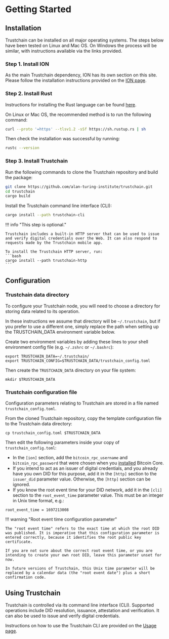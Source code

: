 # Getting Started

## Installation

Trustchain can be installed on all major operating systems. The steps below have been tested on Linux and Mac OS. On Windows the process will be similar, with instructions available via the links provided.

### Step 1. Install ION

As the main Trustchain dependency, ION has its own section on this site. Please follow the installation instructions provided on the [ION page](ion.md).

### Step 2. Install Rust

Instructions for installing the Rust language can be found [here](https://www.rust-lang.org/tools/install).

On Linux or Mac OS, the recommended method is to run the following command:
```bash
curl --proto '=https' --tlsv1.2 -sSf https://sh.rustup.rs | sh
```

Then check the installation was successful by running:
```bash
rustc --version
```

### Step 3. Install Trustchain

Run the following commands to clone the Trustchain repository and build the package:
```bash
git clone https://github.com/alan-turing-institute/trustchain.git
cd trustchain
cargo build
```

Install the Trustchain command line interface (CLI):
```bash
cargo install --path trustchain-cli
```

!!! info "This step is optional."

    Trustchain includes a built-in HTTP server that can be used to issue and verify digital credentials over the Web. It can also respond to requests made by the Trustchain mobile app.

    To install the Trustchain HTTP server, run:
    ```bash
    cargo install --path trustchain-http
    ```

## Configuration

### Trustchain data directory

To configure your Trustchain node, you will need to choose a directory for storing data related to its operation.

In these instructions we assume that directory will be `~/.trustchain`, but if you prefer to use a different one, simply replace the path when setting up the TRUSTCHAIN_DATA environment variable below.

Create two environment variables by adding these lines to your shell environment config file (e.g. `~/.zshrc` or `~/.bashrc`):
```
export TRUSTCHAIN_DATA=~/.trustchain/
export TRUSTCHAIN_CONFIG=$TRUSTCHAIN_DATA/trustchain_config.toml
```

Then create the `TRUSTCHAIN_DATA` directory on your file system:
```
mkdir $TRUSTCHAIN_DATA
```

### Trustchain configuration file

Configuration parameters relating to Trustchain are stored in a file named `trustchain_config.toml`.

From the cloned Trustchain repository, copy the template configuration file to the Trustchain data directory:
```
cp trustchain_config.toml $TRUSTCHAIN_DATA
```

Then edit the following parameters inside your copy of `trustchain_config.toml`:

- In the `[ion]` section, add the `bitcoin_rpc_username` and `bitcoin_rpc_password` that were chosen when you [installed](ion.md#install-bitcoin-core) Bitcoin Core.
- If you intend to act as an issuer of digital credentials, and you already have you own DID for this purpose, add it in the `[http]` section to the `issuer_did` parameter value. Otherwise, the `[http]` section can be ignored.
- If you know the root event time for your DID network, add it in the `[cli]` section to the `root_event_time` parameter value. This must be an integer in Unix time format, e.g.:
```
root_event_time = 1697213008
```

!!! warning "Root event time configuration parameter"

    The "root event time" refers to the exact time at which the root DID was published. It is imperative that this configuration parameter is entered correctly, because it identifies the root public key certificate.

    If you are not sure about the correct root event time, or you are intending to create your own root DID, leave this parameter unset for now.

    In future versions of Trustchain, this Unix time parameter will be replaced by a calendar data (the "root event date") plus a short confirmation code.

## Using Trustchain

Trustchain is controlled via its command line interface (CLI). Supported operations include DID resolution, issuance, attestation and verification. It can also be used to issue and verify digital credentials.

Instructions on how to use the Trustchain CLI are provided on the [Usage page](usage.md).

&nbsp;
